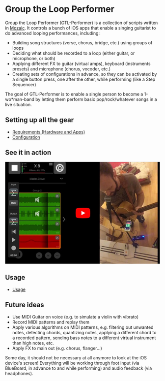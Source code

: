 # Group the Loop Performer

Group the Loop Performer (GTL-Performer) is a collection of scripts written in [Mozaic](https://apps.apple.com/us/app/mozaic-plugin-workshop/id1457962653). It controls a bunch of iOS apps that enable a singing guitarist to do advanced looping performances, including:

- Building song structures (verse, chorus, bridge, etc.) using groups of loops
- Deciding what should be recorded to a loop (either guitar, or microphone, or both)
- Applying different FX to guitar (virtual amps), keyboard (instruments presets) and microphone (chorus, vocoder, etc.)
- Creating sets of configurations in advance, so they can be activated by a single button press, one after the other, while performing (like a Step Sequencer)

The goal of GTL-Performer is to enable a single person to become a 1-wo*man-band by letting them perform basic pop/rock/whatever songs in a live situation.

## Setting up all the gear

- [Requirements (Hardware and Apps)](REQUIREMENTS.md)
- [Configuration](CONFIGURATION.md)

## See it in action

[![Josh wants to be a band - Wish you were here (Pink Floyd)](media/wish-you-were-here.jpg)](https://www.youtube.com/watch?v=qK1rAW2jbXA)

## Usage

- [Usage](USAGE.md)

## Future ideas

- Use MIDI Guitar on voice (e.g. to simulate a violin with vibrato)
- Record MIDI patterns and replay them
- Apply various algorithms on MIDI patterns, e.g. filtering out unwanted notes, detecting chords, quantizing notes, applying a different chord to a recorded pattern, sending bass notes to a different virtual instrument than high notes, etc.
- Apply FX to main out (e.g. chorus, flanger...)

Some day, it should not be necessary at all anymore to look at the iOS device's screen! Everything will be working through foot input (via BlueBoard, in advance to and while performing) and audio feedback (via headphones).
